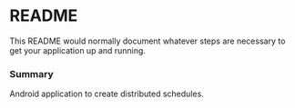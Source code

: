 # README #

This README would normally document whatever steps are necessary to get your application up and running.

### Summary ###

Android application to create distributed schedules.